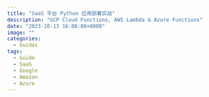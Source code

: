 ```yaml
---
title: "SaaS 平台 Python 应用部署实战"
description: "GCP Cloud Functions, AWS Lambda & Azure Functions"
date: "2023-10-13 16:00:00+0800"
image: ""
categories:
  - Guides
tags:
  - Guide
  - SaaS
  - Google
  - Amazon
  - Azure
---
```

